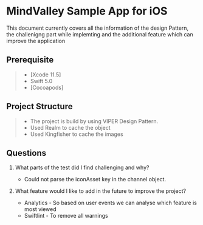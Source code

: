MindValley Sample App for iOS
===================
This document currently covers all the information of the design Pattern, the challenigng part while implemting and the additional feature which can improve the application

Prerequisite
-------------

> - [Xcode 11.5]
> - Swift 5.0 
> - [Cocoapods]


Project Structure
-------------
> - The project is build by using VIPER Design Pattern.
> - Used Realm to cache the object
> - Used Kingfisher to cache the images



Questions
----------------
1) What parts of the test did I find challenging and why?

    - Could not parse the iconAsset key in the channel object.  

2) What feature would I like to add in the future to improve the project?

   - Analytics - So based on user events we can analyse which feature is most viewed
   - Swiftlint - To remove all warnings
